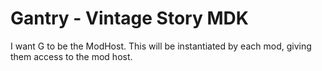 # Gantry - Vintage Story MDK

I want G to be the ModHost. This will be instantiated by each mod, giving them access to the mod host.

